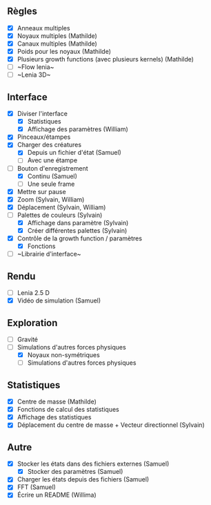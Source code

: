 ## Règles
- [x] Anneaux multiples
- [x] Noyaux multiples (Mathilde)
- [x] Canaux multiples (Mathilde)
- [x] Poids pour les noyaux (Mathilde)
- [x] Plusieurs growth functions (avec plusieurs kernels) (Mathilde)
- [ ] ~Flow lenia~
- [ ] ~Lenia 3D~

## Interface
- [x] Diviser l'interface
	- [x] Statistiques
	- [x] Affichage des paramètres (William)
- [x] Pinceaux/étampes
- [x] Charger des créatures
	- [x] Depuis un fichier d'état (Samuel)
	- [ ] Avec une étampe
- [ ] Bouton d'enregistrement
	- [x] Continu (Samuel)
	- [ ] Une seule frame
- [x] Mettre sur pause
- [x] Zoom (Sylvain, William)
- [x] Déplacement (Sylvain, William)
- [ ] Palettes de couleurs (Sylvain)
  - [x] Affichage dans paramètre  (Sylvain)
  - [x] Créer différentes palettes  (Sylvain)
- [x] Contrôle de la growth function / paramètres
	- [x] Fonctions
- [ ] ~Librairie d'interface~

## Rendu
- [ ] Lenia 2.5 D
- [x] Vidéo de simulation (Samuel)

## Exploration
- [ ] Gravité
- [ ] Simulations d'autres forces physiques
	- [x] Noyaux non-symétriques
	- [ ] Simulations d'autres forces physiques

## Statistiques
- [x] Centre de masse  (Mathilde)
- [x] Fonctions de calcul des statistiques
- [x] Affichage des statistiques
- [x] Déplacement du centre de masse + Vecteur directionnel (Sylvain)

## Autre
- [x] Stocker les états dans des fichiers externes (Samuel)
	- [x] Stocker des paramètres (Samuel)
- [x] Charger les états depuis des fichiers (Samuel)
- [x] FFT (Samuel)
- [x] Écrire un README (Willima)
